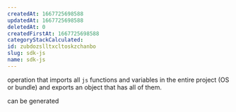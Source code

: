 ```yaml
---
createdAt: 1667725698588
updatedAt: 1667725698588
deletedAt: 0
createdFirstAt: 1667725698588
categoryStackCalculated: 
id: zubdozslltxcltoskzchanbo
slug: sdk-js
name: sdk-js
---
```


operation that imports all `js` functions and variables in the entire project (OS or bundle) and exports an object that has all of them.

can be generated
